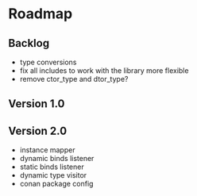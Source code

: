# Roadmap

## Backlog

- type conversions
- fix all includes to work with the library more flexible
- remove ctor_type and dtor_type?

## Version 1.0

## Version 2.0

- instance mapper
- dynamic binds listener
- static binds listener
- dynamic type visitor
- conan package config
